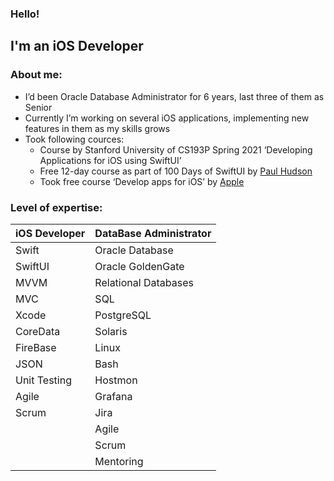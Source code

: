 ### Hello! 
I'm an iOS Developer 
---

### About me:
+ I’d been Oracle Database Administrator for 6 years, last three of them as Senior
+ Currently I’m working on several iOS applications, implementing new features in them as my skills grows
+ Took following cources: 
  + Course by Stanford University of CS193P Spring 2021 ‘Developing Applications for iOS using SwiftUI’
  + Free 12-day course as part of 100 Days of SwiftUI by [Paul Hudson](https://www.hackingwithswift.com)
  + Took free course ‘Develop apps for iOS’ by [Apple](https://developer.apple.com/tutorials/app-dev-training/ )

### Level of expertise:
| iOS Developer | DataBase Administrator | 
| --- | --- |
| Swift |  Oracle Database |
| SwiftUI | Oracle GoldenGate |
| MVVM  | Relational Databases |
| MVC | SQL |
| Xcode | PostgreSQL |
| CoreData | Solaris |
| FireBase | Linux |
| JSON | Bash |
| Unit Testing | Hostmon |
| Agile | Grafana |
| Scrum | Jira |
|  | Agile |
|  | Scrum |
|  | Mentoring |
